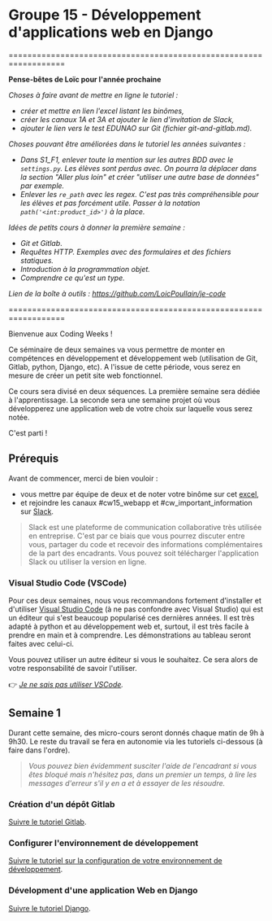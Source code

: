 # Groupe 15 - Développement d'applications web en Django

==================================================================

**Pense-bêtes de Loïc pour l'année prochaine**

_Choses à faire avant de mettre en ligne le tutoriel :_
- _créer et mettre en lien l'excel listant les binômes,_
- _créer les canaux 1A et 3A et ajouter le lien d'invitation de Slack,_
- _ajouter le lien vers le test EDUNAO sur Git (fichier git-and-gitlab.md)._

_Choses pouvant être améliorées dans le tutoriel les années suivantes :_
- _Dans S1_F1, enlever toute la mention sur les autres BDD avec le `settings.py`. Les élèves sont perdus avec. On pourra la déplacer dans la section "Aller plus loin" et créer "utiliser une autre base de données" par exemple._
- _Enlever les `re_path` avec les regex. C'est pas très compréhensible pour les élèves et pas forcément utile. Passer à la notation `path('<int:product_id>')` à la place._

_Idées de petits cours à donner la première semaine :_
- _Git et Gitlab_.
- _Requêtes HTTP. Exemples avec des formulaires et des fichiers statiques._
- _Introduction à la programmation objet._
- _Comprendre ce qu'est un type._

_Lien de la boîte à outils : https://github.com/LoicPoullain/je-code_

==================================================================

Bienvenue aux Coding Weeks !

Ce séminaire de deux semaines va vous permettre de monter en compétences en développement et développement web (utilisation de Git, Gitlab, python, Django, etc). A l'issue de cette période, vous serez en mesure de créer un petit site web fonctionnel.

Ce cours sera divisé en deux séquences. La première semaine sera dédiée à l'apprentissage. La seconde sera une semaine projet où vous développerez une application web de votre choix sur laquelle vous serez notée.

C'est parti !

## Prérequis

Avant de commencer, merci de bien vouloir :
- vous mettre par équipe de deux et de noter votre binôme sur cet [excel](#),
- et rejoindre les canaux #cw15_webapp et #cw_important_information
 sur [Slack](#).

> Slack est une plateforme de communication collaborative très utilisée en entreprise. C'est par ce biais que vous pourrez discuter entre vous, partager du code et recevoir des informations complémentaires de la part des encadrants. Vous pouvez soit télécharger l'application Slack ou utiliser la version en ligne.

### Visual Studio Code (VSCode)

Pour ces deux semaines, nous vous recommandons fortement d'installer et d'utiliser [Visual Studio Code](https://code.visualstudio.com/) (à ne pas confondre avec Visual Studio) qui est un éditeur qui s'est beaucoup popularisé ces dernières années. Il est très adapté à python et au développement web et, surtout, il est très facile à prendre en main et à comprendre. Les démonstrations au tableau seront faites avec celui-ci.

Vous pouvez utiliser un autre éditeur si vous le souhaitez. Ce sera alors de votre responsabilité de savoir l'utiliser.

:point_right: _[Je ne sais pas utiliser VSCode](https://github.com/LoicPoullain/je-code/blob/master/utiliser-visual-studio-code.md)._

## Semaine 1

Durant cette semaine, des micro-cours seront donnés chaque matin de 9h à 9h30. Le reste du travail se fera en autonomie via les tutoriels ci-dessous (à faire dans l'ordre).

> _Vous pouvez bien évidemment susciter l'aide de l'encadrant si vous êtes bloqué mais n'hésitez pas, dans un premier un temps, à lire les messages d'erreur s'il y en a et à essayer de les résoudre._

### Création d'un dépôt Gitlab

[Suivre le tutoriel Gitlab](./semaine-1/git-and-gitlab.md).

### Configurer l'environnement de développement 

[Suivre le tutoriel sur la configuration de votre environnement de développement](./semaine-1/virtual-environment.md).

### Dévelopment d'une application Web en Django

[Suivre le tutoriel Django](./semaine-1/python-django.md).
